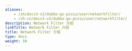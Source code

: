 ```yaml
---
aliases:
    - /zh/docs3-v2/dubbo-go-pixiu/user/networkfilter/
    - /zh-cn/docs3-v2/dubbo-go-pixiu/user/networkfilter/
description: Network Filter 介绍
linkTitle: Network Filter 介绍
title: Network Filter 介绍
type: docs
weight: 50
---
```


